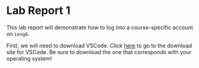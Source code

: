 # Lab Report 1

This lab report will demonstrate how to log into a course-specific account on `ieng6`.  

First, we will need to download VSCode. Click [here](https://code.visualstudio.com/download) to go to the download site for VSCode. Be sure to download the one that corresponds with your operating system!

